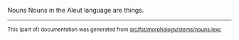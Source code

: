 Nouns
Nouns in the Aleut language are things.

* * *

<small>This (part of) documentation was generated from [src/fst/morphology/stems/nouns.lexc](https://github.com/giellalt/lang-ale/blob/main/src/fst/morphology/stems/nouns.lexc)</small>
